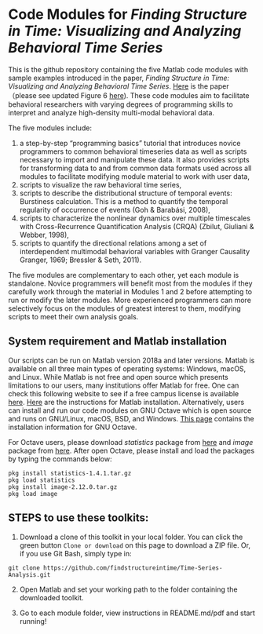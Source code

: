 # Code Modules for *Finding Structure in Time: Visualizing and Analyzing Behavioral Time Series*

This is the github repository containing the five Matlab code modules with sample examples introduced in the paper, *Finding Structure in Time: Visualizing and Analyzing Behavioral Time Series*. [Here](https://doi.org/10.3389/fpsyg.2020.01457) is the paper（please see updated Figure 6 [here](Module_4_CRQA/Figure_6.pdf)). These code modules aim to facilitate behavioral researchers with varying degrees of programming skills to interpret and analyze high-density multi-modal behavioral data.

The five modules include:
1) a step-by-step “programming basics” tutorial that introduces novice programmers to common behavioral timeseries data as well as scripts necessary to import and manipulate these data. It also provides scripts for transforming data to and from common data formats used across all modules to facilitate modifying module material to work with user data,
2) scripts to visualize the raw behavioral time series,
3) scripts to describe the distributional structure of temporal events: Burstiness calculation. This is a method to quantify the temporal regularity of occurrence of events (Goh & Barabási, 2008),
4) scripts to characterize the nonlinear dynamics over multiple timescales with Cross-Recurrence Quantification Analysis (CRQA) (Zbilut, Giuliani & Webber, 1998),
5) scripts to quantify the directional relations among a set of interdependent multimodal behavioral variables with Granger Causality Granger, 1969; Bressler & Seth, 2011).

The five modules are complementary to each other, yet each module is standalone. Novice programmers will benefit most from the modules if they carefully work through the material in Modules 1 and 2 before attempting to run or modify the later modules. More experienced programmers can more selectively focus on the modules of greatest interest to them, modifying scripts to meet their own analysis goals.

## System requirement and Matlab installation
Our scripts can be run on Matlab version 2018a and later versions. Matlab is available on all three main types of operating systems: Windows, macOS, and Linux. While Matlab is not free and open source which presents limitations to our users, many institutions offer Matlab for free. One can check this following website to see if a free campus license is available [here](https://www.mathworks.com/academia/tah-support-program/eligibility.html). [Here](https://www.mathworks.com/help/install/ug/install-and-activate-without-an-internet-connection.html) are the instructions for Matlab installation. Alternatively, users can install and run our code modules on GNU Octave which is open source and runs on GNU/Linux, macOS, BSD, and Windows. [This page](https://www.gnu.org/software/octave/#install) contains the installation information for GNU Octave.

For Octave users, please download *statistics* package from [here](https://octave.sourceforge.io/statistics/index.html) and *image* package from [here](https://octave.sourceforge.io/image/). After open Octave, please install and load the packages by typing the commands below: 
```
pkg install statistics-1.4.1.tar.gz
pkg load statistics
pkg install image-2.12.0.tar.gz
pkg load image
```

## STEPS to use these toolkits:
1. Download a clone of this toolkit in your local folder. You can click the green button `Clone or download` on this page to download a ZIP file. Or, if you use Git Bash, simply type in:
```
git clone https://github.com/findstructureintime/Time-Series-Analysis.git
```
2. Open Matlab and set your working path to the folder containing the downloaded toolkit.

3. Go to each module folder, view instructions in README.md/pdf and start running!

